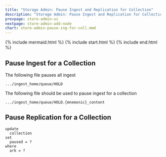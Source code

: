 ```yaml
---
title: "Storage Admin: Pause Ingest and Replication for Collection"
description: "Storage Admin: Pause Ingest and Replication for Collection"
prevpage: store-admin-ui
nextpage: store-admin-add-node
chart: store-admin-pause-ing-for-coll.mmd
---
```


{% include mermaid.html %}
{% include start.html %}
{% include end.html %}

## Pause Ingest for a Collection

The following file pauses all ingest

```
.../ingest_home/queue/HOLD
```

The following file should be used to pause ingest for a collection

```
.../ingest_home/queue/HOLD.{mnemonic}_content
```

## Pause Replication for a Collection

```
update 
  collection 
set 
  paused = ? 
where 
  ark = ?
```

